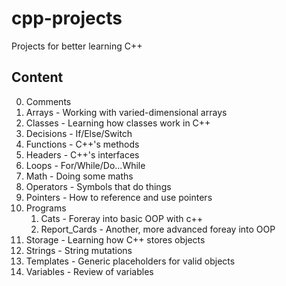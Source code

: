 # cpp-projects
Projects for better learning C++

## Content
0. Comments
1. Arrays - Working with varied-dimensional arrays
2. Classes - Learning how classes work in C++
3. Decisions - If/Else/Switch
4. Functions - C++'s methods
5. Headers - C++'s interfaces
7. Loops - For/While/Do...While
8. Math - Doing some maths
9. Operators - Symbols that do things
10. Pointers - How to reference and use pointers
11. Programs
	1. Cats - Foreray into basic OOP with c++
	2. Report_Cards - Another, more advanced foreay into OOP
12. Storage - Learning how C++ stores objects
13. Strings - String mutations
14. Templates - Generic placeholders for valid objects
15. Variables - Review of variables
